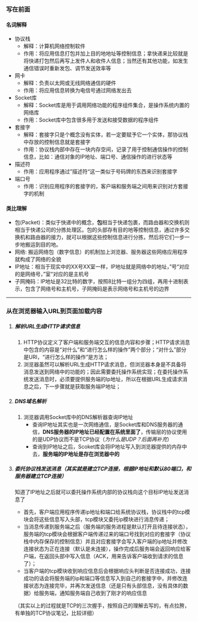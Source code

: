 ### 写在前面

#### 名词解释

- 协议栈
  - 解释：计算机网络控制软件
  - 作用：将应用信息打包并加上目的地地址等控制信息；拿快递来比较就是将快递打包然后再写上发件人和收件人信息；当然还有其他功能，如发生通信错误时重新发包、调节发送效率等
- 网卡
  - 解释：负责以太网或无线网络通信的硬件
  - 作用：将应用信息转换为电信号通过网络发出去
- Socket库
  - 解释：Socket库是用于调用网络功能的程序组件集合，是操作系统内置的网络库
  - 作用：Socket库中包含很多用于发送和接受数据的程序组件
- 套接字
  - 解释：套接字只是个概念没有实体，若一定要赋予它一个实体，那协议栈中存放的控制信息就是套接字
  - 作用：协议栈内部中存在一块内存空间，记录了用于控制通信操作的控制信息，比如：通信对象的IP地址、端口号、通信操作的进行状态等
- 描述符
  - 作用：应用程序通过”描述符“这一类似于号码牌的东西来识别套接字
- 端口号
  - 作用：识别应用程序的套接字的，客户端和服务端之间用来识别对方套接字的机制

#### 类比理解

- 包(Packet)：类似于快递中的概念，**包**相当于快递包裹，而路由器和交换机则相当于快递公司的分拣处理区。包的头部存有目的地等控制信息，通过许多交换机和路由器的接力，就可以根据这些控制信息进行分拣，然后将它们一步一步地搬运到目的地。
- 网络: 搬运网络包（数字信息）的机制加上浏览器、服务器这些网络应用程序就构成了网络的全貌
- IP地址：相当于现实中的XX号XX室一样，IP地址就是网络中的地址，”号“对应的是网络号，”室“对应的是主机号
- 子网掩码：IP地址是32比特的数字，按照8比特一组分为四组，再用十进制表示，包含了网络号和主机号，子网掩码是表示网络号和主机号的边界

------

### 从在浏览器输入URL到页面加载内容

1. ##### 解析URL生成HTTP请求信息
   1. HTTP协议定义了客户端和服务端交互的信息内容和步骤；HTTP请求消息中包含的内容是“对什么”和“进行怎么样的操作”两个部分；“对什么”部分是URI，“进行怎么样的操作”是方法；
   2. 浏览器虽然可以解析URL生成HTTP请求消息，但浏览器本身是不具备将消息发送到网络中的功能的；因此需要委托操作系统实现；在委托操作系统发送消息时，必须要提供服务端的Ip地址，所以在根据URL生成请求消息之后，下一步骤就是获取服务端IP地址；

2. ##### DNS域名解析

   1. 浏览器调用Socket库中的DNS解析器查询IP地址
      - 查询IP地址其实也是一次网络通信，是Socket库和DNS服务器的通信，**DNS服务器的IP地址已经配置在系统里面了**，传输层的协议使用的是UDP协议而不是TCP协议（*为什么是UDP？后面再补充*）
      - 查询到IP地址之后，Scoket库会将IP地址写入到浏览器提供的内存中去，**服务端的IP地址是存在浏览器中的**

3. ##### 委托协议栈发送消息（其实就是建立TCP连接，根据IP地址和默认80端口，和服务器建立TCP连接）

   知道了IP地址之后就可以委托操作系统内部的协议栈向这个目标IP地址发送消息了

   - 首先，客户端应用程序传递ip地址和端口给系统协议栈，协议栈中的tcp模块会将这些信息写入头部，tcp模块又委托ip模块进行消息传递；  
   -  当消息传递到服务端之后（服务端的服务进程是默认打开且待连接状态），服务端的tcp模块会根据客户端传递过来的端口号找到对应的套接字（协议栈中内存保存的控制信息）并且对应套接字会写入客户端的ip地址并修改连接状态为正在连接（默认是未连接），操作完成后服务端会返回响应给客户端，在返回头部中写入信息（ACK，用来告诉客户端收到请求的信息了）； 
   -  当客户端的tcp模块收到响应信息后会根据响应头判断是否连接成功，连接成功的话会将服务端的ip和端口等信息写入到自己的套接字中，并修改连接状态为连接完毕，并再次发送信息（还是只有头部信息，没有具体的数据）给服务端，通知服务端自己收到了刚才的响应信息

   （其实以上的过程就是TCP的三次握手，按照自己的理解去写的，有点拉胯，有单独的TCP协议笔记，比较详细）

   







